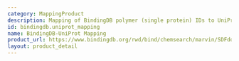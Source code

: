 ```yaml
---
category: MappingProduct
description: Mapping of BindingDB polymer (single protein) IDs to UniProt IDs
id: bindingdb.uniprot_mapping
name: BindingDB-UniProt Mapping
product_url: https://www.bindingdb.org/rwd/bind/chemsearch/marvin/SDFdownload.jsp?download_file=/rwd/bind/BindingDB_UniProt.txt
layout: product_detail
---
```

